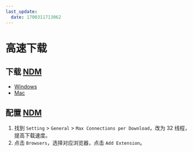 ```yaml
---
last_update:
  date: 1700311713062
---
```


# 高速下载

## 下载 [NDM](https://www.neatdownloadmanager.com/index.php/en/)

- [Windows](https://www.neatdownloadmanager.com/file/NeatDM_setup.exe '{"target":"_self"}')
- [Mac](https://www.neatdownloadmanager.com/file/NeatDMInstaller.dmg '{"target":"_self"}')

## 配置 [NDM](https://www.neatdownloadmanager.com/index.php/en/)

1. 找到 `Setting` > `General` > `Max Connections per Download`，改为 32 线程，提高下载速度。
2. 点击 `Browsers`，选择对应浏览器，点击 `Add Extension`。
